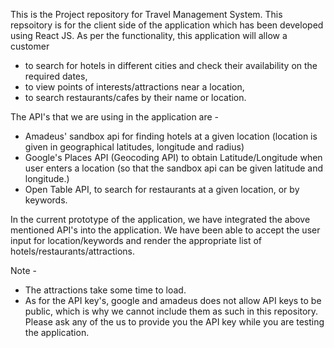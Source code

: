 This is the Project repository for Travel Management System. This repsoitory is for the client side of the application which has been developed using React JS. As per the functionality, this application will allow a customer 

* to search for hotels in different cities and check their availability on the required dates,
* to view points of interests/attractions near a location,
* to search restaurants/cafes by their name or location.

The API's that we are using in the application are - 

* Amadeus' sandbox api for finding hotels at a given location (location is given in geographical latitudes, longitude and radius)
* Google's Places API (Geocoding API) to obtain Latitude/Longitude when user enters a location (so that the sandbox api can be given latitude and longitude.)
* Open Table API, to search for restaurants at a given location, or by keywords.

In the current prototype of the application, we have integrated the above mentioned API's into the application. We have been able to accept the user input for location/keywords and render the appropriate list of hotels/restaurants/attractions. 

Note - 
* The attractions take some time to load.
* As for the API key's, google and amadeus does not allow API keys to be public, which is why we cannot include them as such in this repository. Please ask any of the us to provide you the API key while you are testing the application. 
